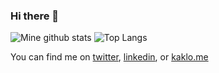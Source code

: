 ### Hi there 👋


![Mine github stats](https://github-readme-stats.vercel.app/api?username=mehulkaklotar&include_all_commits=true&show_icons=true&theme=dark&layout=compact) ![Top Langs](https://github-readme-stats.vercel.app/api/top-langs/?username=mehulkaklotar&layout=compact)

<!-- Social Links -->

You can find me on [twitter](https://twitter.com/mehulkaklotar/), [linkedin](https://www.linkedin.com/in/mehulkaklotar/), or [kaklo.me](https://kaklo.me/)
